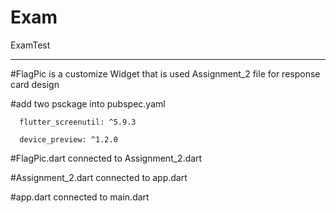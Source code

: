 # Exam
ExamTest
********************************
#FlagPic is a customize Widget that is used Assignment_2 file for response card design

#add two psckage into pubspec.yaml 

      flutter_screenutil: ^5.9.3
  
      device_preview: ^1.2.0


#FlagPic.dart connected to Assignment_2.dart

#Assignment_2.dart connected to app.dart

#app.dart connected to main.dart
